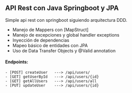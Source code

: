 ## API Rest con Java Springboot y JPA

Simple api rest con springboot siguiendo arquitectura DDD.

* Manejo de Mappers con [MapStruct]
* Manejo de excepciones y global handler exceptions
* Inyección de dependencias
* Mapeo básico de entidades con JPA
* Uso de Data Transfer Objects y @Valid annotation

#### Endpoints:

    - [POST] createUser   ---> /api/users/
    - [GET] getUserById   ---> /api/users/{id} 
    - [GET] getAllUsers   ---> /api/users/all
    - [PUT] updateUser    ---> /api/users/{id}

